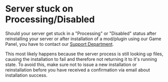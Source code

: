 # Server stuck on Processing/Disabled

Should your server get stuck in a "Processing" or "Disabled" status after reinstalling your server or after installation of a mod/plugin using our Game Panel, you have to contact our [Support Department](https://clients.fragnet.net/submitticket.php).


This most likely happens because the server process is still looking up files, causing the installation to fail and therefore not returning it to it's running state.
To avoid this, make sure not to issue a new installation or reinstallation before you have received a confirmation via email about installation success.

